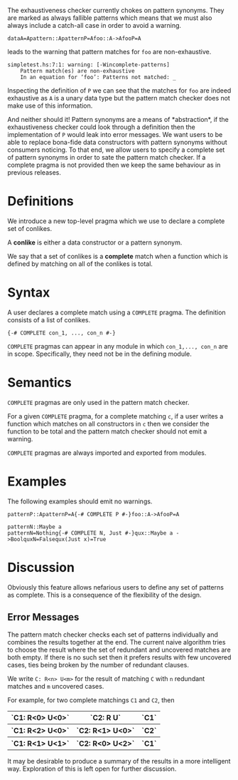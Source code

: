 
The exhaustiveness checker currently chokes on pattern synonyms. 
They are marked as always fallible patterns which means that we must also always include a catch-all case in order to avoid a warning.

```
dataA=Apattern::ApatternP=Afoo::A->AfooP=A
```


leads to the warning that pattern matches for `foo` are non-exhaustive.

```wiki
simpletest.hs:7:1: warning: [-Wincomplete-patterns]
    Pattern match(es) are non-exhaustive
    In an equation for ‘foo’: Patterns not matched: _
```


Inspecting the definition of `P` we can see that the matches for `foo` are indeed exhaustive as `A` is a unary data type but the pattern match checker does not make use of this information.


And neither should it! Pattern synonyms are a means of \*abstraction\*, if the exhaustiveness checker could look through a definition then the implementation of `P` would leak into error messages. 
We want users to be able to replace bona-fide data constructors with pattern synonyms without consumers noticing. 
To that end, we allow users to specify a complete set of pattern synonyms in order to sate the pattern match checker. If a complete pragma is not provided then we keep the same behaviour as in previous releases.

# Definitions


We introduce a new top-level pragma which we use to declare a complete set of conlikes.


A **conlike** is either a data constructor or a pattern synonym.


We say that a set of conlikes is a **complete** match when a function which is defined by matching on all of the conlikes is total.

# Syntax


A user declares a complete match using a `COMPLETE` pragma. The definition consists of a list of conlikes. 

```
{-# COMPLETE con_1, ..., con_n #-}
```

`COMPLETE` pragmas can appear in any module in which `con_1,..., con_n` are in scope. Specifically, they need not be in the defining module.

# Semantics

`COMPLETE` pragmas are only used in the pattern match checker. 


For a given `COMPLETE` pragma, for a complete matching `c`, if a user writes a function which matches on all constructors in `c` then we consider the function to be total and the pattern match checker should not emit a warning.

`COMPLETE` pragmas are always imported and exported from modules. 

# Examples


The following examples should emit no warnings.

```
patternP::ApatternP=A{-# COMPLETE P #-}foo::A->AfooP=A
```

```
patternN::Maybe a
patternN=Nothing{-# COMPLETE N, Just #-}qux::Maybe a ->BoolquxN=Falsequx(Just x)=True
```

# Discussion


Obviously this feature allows nefarious users to define any set of patterns as complete. This is a consequence of the flexibility of the design.

## Error Messages


The pattern match checker checks each set of patterns individually and combines the results together at the end. The current naive algorithm tries to choose the result where the set of redundant and uncovered matches are both empty. If there is no such set then it prefers results with few uncovered cases, ties being broken by the number of redundant clauses. 


We write `C: R<n> U<m>` for the result of matching `C` with `n` redundant matches and `m` uncovered cases. 


For example, for two complete matchings `C1` and `C2`, then 

<table><tr><th>`C1: R<0> U<0>`</th>
<th>`C2: R<n> U<m>`</th>
<th>`C1`</th></tr>
<tr><th>`C1: R<2> U<0>`</th>
<th>`C2: R<1> U<0>`</th>
<th>`C2`</th></tr>
<tr><th>`C1: R<1> U<1>`</th>
<th>`C2: R<0> U<2>`</th>
<th>`C1`</th></tr></table>


It may be desirable to produce a summary of the results in a more intelligent way. Exploration of this is left open for further discussion.
